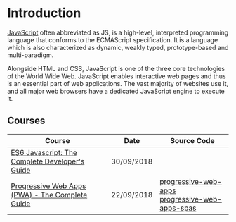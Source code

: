 # Introduction
[JavaScript](https://en.wikipedia.org/wiki/JavaScript) often abbreviated as JS, is a high-level, interpreted programming language that conforms to the ECMAScript specification. It is a language which is also characterized as dynamic, weakly typed, prototype-based and multi-paradigm.

Alongside HTML and CSS, JavaScript is one of the three core technologies of the World Wide Web. JavaScript enables interactive web pages and thus is an essential part of web applications. The vast majority of websites use it, and all major web browsers have a dedicated JavaScript engine to execute it.

## Courses
| Course                                                                                                                                         | Date               | Source Code                                                                                         |
| ----------------------------------------------------------------------------------------------------------------------------------------------- | ------------------- | --------------------------------------------------------------------------------------------------- |
| [ES6 Javascript: The Complete Developer's Guide](javascript-javascript-es6-tutorial.md)                                                                                                               | 30/09/2018 |                         |
| [Progressive Web Apps (PWA) - The Complete Guide](javascript-progressive-web-app-pwa-the-complete-guide.md)                                                                                                               | 22/09/2018 |    [progressive-web-apps](https://github.com/peelmicro/progressive-web-apps)<br>[progressive-web-apps-spas](https://github.com/peelmicro/progressive-web-apps-spas)                 |